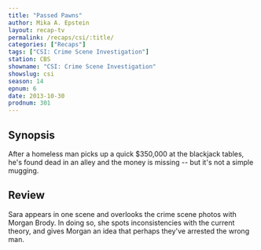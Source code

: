 ```yaml
---
title: "Passed Pawns"
author: Mika A. Epstein
layout: recap-tv
permalink: /recaps/csi/:title/
categories: ["Recaps"]
tags: ["CSI: Crime Scene Investigation"]
station: CBS
showname: "CSI: Crime Scene Investigation"
showslug: csi
season: 14
epnum: 6  
date: 2013-10-30
prodnum: 301  
---
```


## Synopsis

After a homeless man picks up a quick $350,000 at the blackjack tables, he's found dead in an alley and the money is missing -- but it's not a simple mugging.

## Review

Sara appears in one scene and overlooks the crime scene photos with Morgan Brody. In doing so, she spots inconsistencies with the current theory, and gives Morgan an idea that perhaps they've arrested the wrong man.

